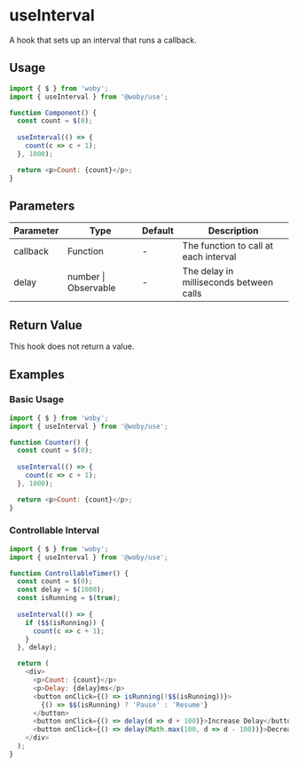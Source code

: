 # useInterval

A hook that sets up an interval that runs a callback.

## Usage

```javascript
import { $ } from 'woby';
import { useInterval } from '@woby/use';

function Component() {
  const count = $(0);
  
  useInterval(() => {
    count(c => c + 1);
  }, 1000);

  return <p>Count: {count}</p>;
}
```

## Parameters

| Parameter | Type | Default | Description |
|-----------|------|---------|-------------|
| callback | Function | - | The function to call at each interval |
| delay | number \| Observable<number> | - | The delay in milliseconds between calls |

## Return Value

This hook does not return a value.

## Examples

### Basic Usage

```javascript
import { $ } from 'woby';
import { useInterval } from '@woby/use';

function Counter() {
  const count = $(0);
  
  useInterval(() => {
    count(c => c + 1);
  }, 1000);

  return <p>Count: {count}</p>;
}
```

### Controllable Interval

```javascript
import { $ } from 'woby';
import { useInterval } from '@woby/use';

function ControllableTimer() {
  const count = $(0);
  const delay = $(1000);
  const isRunning = $(true);
  
  useInterval(() => {
    if ($$(isRunning)) {
      count(c => c + 1);
    }
  }, delay);

  return (
    <div>
      <p>Count: {count}</p>
      <p>Delay: {delay}ms</p>
      <button onClick={() => isRunning(!$$(isRunning))}>
        {() => $$(isRunning) ? 'Pause' : 'Resume'}
      </button>
      <button onClick={() => delay(d => d + 100)}>Increase Delay</button>
      <button onClick={() => delay(Math.max(100, d => d - 100))}>Decrease Delay</button>
    </div>
  );
}
```